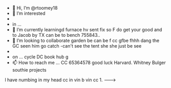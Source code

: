 - 👋 Hi, I’m @rtoomey18
- 👀 I’m interested
-
-   in ...
- 🌱 I’m currently learningd furnace hv sent fix so F do get your good and to Jacob by TX can be to bench 755843..
- 💞️ I’m looking to collaborate garden be can be f cc gfbe fhhh dang the GC seen him go catch
-can't see the tent she she just be see
-
-    on ... cycle DC book hub g
- 📫 How to reach me ... CC 65364578 good luck Harvard. Whitney Bulger southie projects

 l have numbing in my head 
 cc in vin b vin cc 1.
--->
